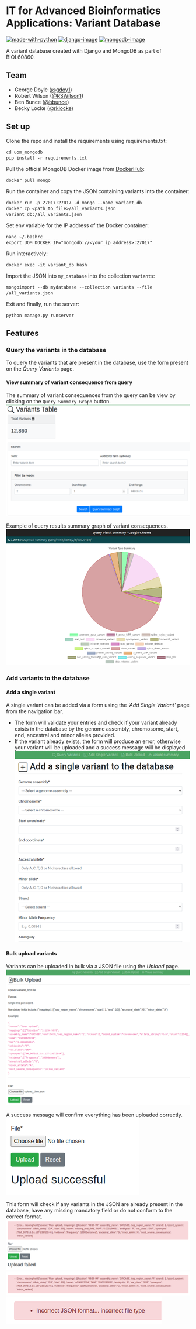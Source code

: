 #  IT for Advanced Bioinformatics Applications: Variant Database
[![made-with-python][python-image]][python-url] [![django-image]][django-url] [![mongodb-image]][mongodb-url]

A variant database created with Django and MongoDB as part of BIOL60860.

## Team
* George Doyle ([@gdoy1](https://github.com/gdoy1/))
* Robert Wilson ([@RSWilson1](https://github.com/RSWilson1/))
* Ben Bunce ([@bbunce](https://github.com/bbunce))
* Becky Locke ([@rklocke](https://github.com/rklocke/))

## Set up
Clone the repo and install the requirements using requirements.txt:
```
cd uom_mongodb
pip install -r requirements.txt
```
Pull the official MongoDB Docker image from [DockerHub](https://hub.docker.com/_/mongo):
```
docker pull mongo
```
Run the container and copy the JSON containing variants into the container:
```
docker run -p 27017:27017 -d mongo --name variant_db
docker cp <path_to_file>/all_variants.json variant_db:/all_variants.json
```
Set env variable for the IP address of the Docker container:
```
nano ~/.bashrc
export UOM_DOCKER_IP="mongodb://<your_ip_address>:27017"
```
Run interactively:
```
docker exec -it variant_db bash
```
Import the JSON into `my_database` into the collection `variants`:
```
mongoimport --db mydatabase --collection variants --file /all_variants.json
```
Exit and finally, run the server:
```
python manage.py runserver
```

## Features
### Query the variants in the database
To query the variants that are present in the database, use the form present on the *Query Variants* page.

#### View summary of variant consequence from query
The summary of variant consequences from the query can be view by clicking on the `Query Summary Graph` button.
![Alt text](query_search.png)

Example of query results summary graph of variant consequences. \
![Alt text](query_summary_graph.png)

### Add variants to the database

#### Add a single variant
A single variant can be added via a form using the *'Add Single Variant'* page from the navigation bar.
* The form will validate your entries and check if your variant already exists in the database by the genome assembly, chromosome, start, end, ancestral and minor alleles provided.
* If the variant already exists, the form will produce an error, otherwise your variant will be uploaded and a success message will be displayed.
![alt text](add_individual_variant.png)

#### Bulk upload variants
Variants can be uploaded in bulk via a JSON file using the *Upload* page.
![Upload page](bulk_upload.png)

A success message will confirm everything has been uploaded correctly. \
![Upload success](upload_success.png)

This form will check if any variants in the JSON are already present in the database, have any missing mandatory field or do not conform to the correct format.
![Upload fail existing variant](upload_fail_duplicate.png)
![Upload fail missing mandatory field](upload_fail_missing.png)
![Upload fail incorrect format](upload_fail_format.png)


[python-image]: https://img.shields.io/badge/Made%20with-Python-green.svg
[python-url]: https://www.python.org/
[django-image]: https://img.shields.io/badge/Made%20with-Django-red.svg
[django-url]: https://www.djangoproject.com/
[mongodb-image]: https://img.shields.io/badge/Made%20with-MongoDB-blue.svg
[mongodb-url]: https://www.mongodb.com/
